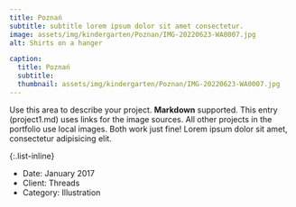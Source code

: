 ```yaml
---
title: Poznań
subtitle: subtitle lorem ipsum dolor sit amet consectetur.
image: assets/img/kindergarten/Poznan/IMG-20220623-WA0007.jpg
alt: Shirts on a hanger

caption:
  title: Poznań
  subtitle:
  thumbnail: assets/img/kindergarten/Poznan/IMG-20220623-WA0007.jpg
---
```


Use this area to describe your project. **Markdown** supported. This entry (project1.md) uses links for the image sources. All other projects in the portfolio use local images. Both work just fine! Lorem ipsum dolor sit amet, consectetur adipisicing elit.

{:.list-inline}

- Date: January 2017
- Client: Threads
- Category: Illustration
